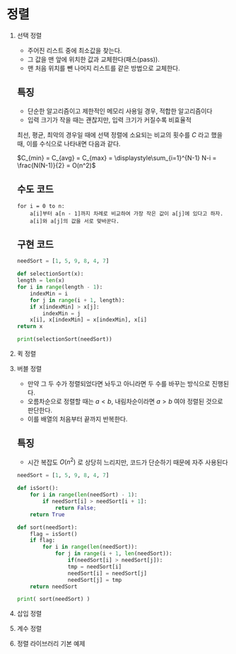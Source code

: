 # 정렬

1. 선택 정렬
    - 주어진 리스트 중에 최소값을 찾는다.
    - 그 값을 맨 앞에 위치한 값과 교체한다(패스(pass)).
    - 맨 처음 위치를 뺀 나머지 리스트를 같은 방법으로 교체한다.

    ## 특징
    - 단순한 알고리즘이고 제한적인 메모리 사용일 경우, 적합한 알고리즘이다
    - 입력 크기가 작을 때는 괜찮지만, 입력 크기가 커질수록 비효율적
    
    최선, 평균, 최악의 경우일 때에 선택 정렬에 소요되는 비교의 횟수를 $C$ 라고 했을 때, 이를 수식으로 나타내면 다음과 같다.

    $C_{min} = C_{avg} = C_{max} = \displaystyle\sum_{i=1}^{N-1} N-i = \frac{N(N-1)}{2} = O(n^2)$

    ## 수도 코드
    ```
    for i = 0 to n:
        a[i]부터 a[n - 1]까지 차례로 비교하여 가장 작은 값이 a[j]에 있다고 하자.
        a[i]와 a[j]의 값을 서로 맞바꾼다.
    ```

    ## 구현 코드
    ```python
    needSort = [1, 5, 9, 8, 4, 7]

    def selectionSort(x):
    length = len(x)
    for i in range(length - 1):
        indexMin = i
        for j in range(i + 1, length):
        if x[indexMin] > x[j]:
            indexMin = j
        x[i], x[indexMin] = x[indexMin], x[i]
    return x

    print(selectionSort(needSort))
    ```

2. 퀵 정렬


3. 버블 정렬
    - 만약 그 두 수가 정렬되었다면 놔두고 아니라면 두 수를 바꾸는 방식으로 진행된다.
    - 오름차순으로 정렬할 때는 $a < b$, 내림차순이라면 $a > b$ 여야 정렬된 것으로 판단한다.
    - 이를 배열의 처음부터 끝까지 반복한다.
    
    ## 특징
    - 시간 복잡도 $O(n^{2})$ 로 상당히 느리지만, 코드가 단순하기 때문에 자주 사용된다

    ```python
    needSort = [1, 5, 9, 8, 4, 7]

    def isSort():
        for i in range(len(needSort) - 1):
            if needSort[i] > needSort[i + 1]:
                return False;
        return True

    def sort(needSort):
        flag = isSort()
        if flag:
            for i in range(len(needSort)):
                for j in range(i + 1, len(needSort)):
                    if(needSort[i] > needSort[j]):
                    tmp = needSort[i]
                    needSort[i] = needSort[j]
                    needSort[j] = tmp
        return needSort

    print( sort(needSort) )
    ```

4. 삽입 정렬
5. 계수 정렬
6. 정렬 라이브러리 기본 예제
